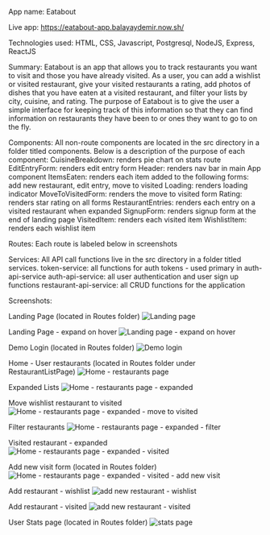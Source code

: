 App name: Eatabout

Live app: https://eatabout-app.balayaydemir.now.sh/

Technologies used: HTML, CSS, Javascript, Postgresql, NodeJS, Express, ReactJS

Summary: 
    Eatabout is an app that allows you to track restaurants you want to visit and those you have already visited.
    As a user, you can add a wishlist or visited restaurant, give your visited restaurants a rating, add photos of 
    dishes that you have eaten at a visited restaurant, and filter your lists by city, cuisine, and rating. The purpose
    of Eatabout is to give the user a simple interface for keeping track of this information so that they can find information
    on restaurants they have been to or ones they want to go to on the fly.

Components:
    All non-route components are located in the src directory in a folder titled components. Below is a description of the purpose of each component:
        CuisineBreakdown: renders pie chart on stats route
        EditEntryForm: renders edit entry form
        Header: renders nav bar in main App component
        ItemsEaten: renders each item added to the following forms: add new restaurant, edit entry, move to visited
        Loading: renders loading indicator
        MoveToVisitedForm: renders the move to visited form
        Rating: renders star rating on all forms
        RestaurantEntries: renders each entry on a visited restaurant when expanded
        SignupForm: renders signup form at the end of landing page
        VisitedItem: renders each visited item
        WishlistItem: renders each wishlist item

Routes:
    Each route is labeled below in screenshots

Services: 
    All API call functions live in the src directory in a folder titled services.
        token-service: all functions for auth tokens - used primary in auth-api-service
        auth-api-service: all user authentication and user sign up functions
        restaurant-api-service: all CRUD functions for the application


Screenshots:

Landing Page (located in Routes folder)
![Landing page](https://imgur.com/3YLE3m2.png)

Landing Page - expand on hover
![Landing page - expand on hover](https://imgur.com/aUdRfMe.png)

Demo Login (located in Routes folder)
![Demo login](https://imgur.com/4p6b1sG.png)

Home - User restaurants (located in Routes folder under RestaurantListPage)
![Home - restaurants page](https://imgur.com/wz0WyIm.png)

Expanded Lists
![Home - restaurants page - expanded](https://imgur.com/AQ1145f.png)

Move wishlist restaurant to visited 
![Home - restaurants page - expanded - move to visited](https://imgur.com/pUCG05z.png)

Filter restaurants
![Home - restaurants page - expanded - filter](https://imgur.com/CVQfUEG.png)

Visited restaurant - expanded
![Home - restaurants page - expanded - visited](https://imgur.com/KMmEc4m.png)

Add new visit form (located in Routes folder)
![Home - restaurants page - expanded - visited - add new visit](https://imgur.com/afMdaqA.png)

Add restaurant - wishlist
![add new restaurant - wishlist](https://imgur.com/5KE09g1.png)

Add restaurant - visited
![add new restaurant - visited](https://imgur.com/a6DoiYZ.png)

User Stats page (located in Routes folder)
![stats page](https://imgur.com/Lzyz4jW.png)



